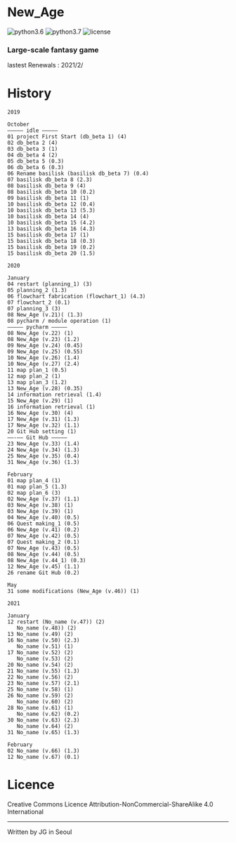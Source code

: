 # New_Age

![python3.6](https://img.shields.io/badge/python-3.6.8-brightgreen)
![python3.7](https://img.shields.io/badge/python-3.7.2-brightgreen)
![license](https://img.shields.io/badge/license-CC--BY--NC--SA-orange)

### Large-scale fantasy game

lastest Renewals : 2021/2/

# History

```
2019

October
————— idle —————
01 project First Start (db_beta 1) (4)
02 db_beta 2 (4)
03 db_beta 3 (1)
04 db_beta 4 (2)
05 db_beta 5 (0.3)
06 db_beta 6 (0.3)
06 Rename basilisk (basilisk db_beta 7) (0.4)
07 basilisk db_beta 8 (2.3)
08 basilisk db_beta 9 (4)
08 basilisk db_beta 10 (0.2)
09 basilisk db_beta 11 (1)
10 basilisk db_beta 12 (0.4)
10 basilisk db_beta 13 (5.3)
10 basilisk db_beta 14 (4)
10 basilisk db_beta 15 (4.2)
13 basilisk db_beta 16 (4.3)
15 basilisk db_beta 17 (1)
15 basilisk db_beta 18 (0.3)
15 basilisk db_beta 19 (0.2)
15 basilisk db_beta 20 (1.5)

2020

January
04 restart (planning_1) (3)
05 planning_2 (1.3)
06 flowchart fabrication (flowchart_1) (4.3)
07 flowchart_2 (0.1)
07 planning_3 (3)
08 New_Age (v.21)( (1.3)
08 pycharm / module operation (1)
————— pycharm —————
08 New_Age (v.22) (1)
08 New_Age (v.23) (1.2)
09 New_Age (v.24) (0.45)
09 New_Age (v.25) (0.55)
10 New_Age (v.26) (1.4)
10 New_Age (v.27) (2.4)
11 map plan_1 (0.5)
12 map plan_2 (1)
13 map plan_3 (1.2)
13 New_Age (v.28) (0.35)
14 information retrieval (1.4)
15 New_Age (v.29) (1)
16 information retrieval (1)
16 New_Age (v.30) (4)
17 New_Age (v.31) (1.3)
17 New_Age (v.32) (1.1)
20 Git Hub setting (1)
——-—— Git Hub —————
23 New_Age (v.33) (1.4)
24 New_Age (v.34) (1.3)
25 New_Age (v.35) (0.4)
31 New_Age (v.36) (1.3)

February
01 map plan_4 (1)
01 map plan_5 (1.3)
02 map plan_6 (3)
02 New_Age (v.37) (1.1)
03 New_Age (v.38) (1)
03 New_Age (v.39) (1)
04 New_Age (v.40) (0.5)
06 Quest making_1 (0.5)
06 New_Age (v.41) (0.2)
07 New_Age (v.42) (0.5)
07 Quest making_2 (0.1)
07 New_Age (v.43) (0.5)
08 New_Age (v.44) (0.5)
08 New_Age (v.44_1) (0.3)
12 New_Age (v.45) (1.1)
26 rename Git Hub (0.2)

May
31 some modifications (New_Age (v.46)) (1)

2021

January
12 restart (No_name (v.47)) (2)
   No_name (v.48)) (2)
13 No_name (v.49) (2)
16 No_name (v.50) (2.3)
   No_name (v.51) (1)
17 No_name (v.52) (2)
   No_name (v.53) (2)
20 No_name (v.54) (2)
21 No_name (v.55) (1.3)
22 No_name (v.56) (2)
23 No_name (v.57) (2.1)
25 No_name (v.58) (1)
26 No_name (v.59) (2)
   No_name (v.60) (2)
28 No_name (v.61) (1)
   No_name (v.62) (0.2)
30 No_name (v.63) (2.3)
   No_name (v.64) (2)
31 No_name (v.65) (1.3)

February
02 No_name (v.66) (1.3)
12 No_name (v.67) (0.1)
```

# Licence

 Creative Commons Licence Attribution-NonCommercial-ShareAlike 4.0 International
 
---
 
 Written by JG in Seoul
